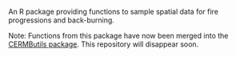 An R package providing functions to sample spatial data for fire progressions and back-burning. 

Note: Functions from this package have now been merged into the [CERMButils package](https://github.com/mbedward/CERMButils). This repository will disappear soon.
